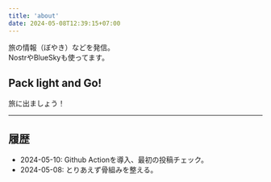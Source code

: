 ```yaml
---
title: 'about'
date: 2024-05-08T12:39:15+07:00
---
```


旅の情報（ぼやき）などを発信。  
NostrやBlueSkyも使ってます。



## Pack light and Go!

旅に出ましょう！



---

## 履歴

+ 2024-05-10: Github Actionを導入、最初の投稿チェック。
+ 2024-05-08: とりあえず骨組みを整える。